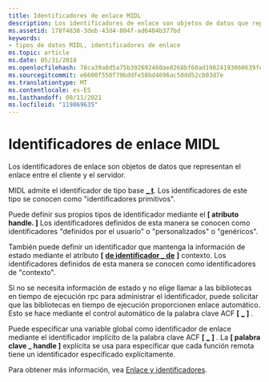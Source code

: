 ```yaml
---
title: Identificadores de enlace MIDL
description: Los identificadores de enlace son objetos de datos que representan el enlace entre el cliente y el servidor.
ms.assetid: 178f4838-3deb-43d4-804f-ad6404b377bd
keywords:
- tipos de datos MIDL, identificadores de enlace
ms.topic: article
ms.date: 05/31/2018
ms.openlocfilehash: 78ca39a8d5a75b392692460ae8268bf60ad19824193060639fef5f9ffe87832d
ms.sourcegitcommit: e6600f550f79bddfe58bd4696ac50dd52cb03d7e
ms.translationtype: MT
ms.contentlocale: es-ES
ms.lasthandoff: 08/11/2021
ms.locfileid: "119869635"
---
```

# <a name="midl-binding-handles"></a>Identificadores de enlace MIDL

Los identificadores de enlace son objetos de datos que representan el enlace entre el cliente y el servidor.

MIDL admite el identificador de tipo base [**\_ t**](handle-t.md). Los identificadores de este tipo se conocen como "identificadores primitivos".

Puede definir sus propios tipos de identificador mediante el **\[ atributo handle. \]** Los identificadores definidos de esta manera se conocen como identificadores "definidos por el usuario" o "personalizados" o "genéricos".

También puede definir un identificador que mantenga la información de estado mediante el atributo **\[** [**de identificador \_ de**](context-handle.md) **\]** contexto. Los identificadores definidos de esta manera se conocen como identificadores de "contexto".

Si no se necesita información de estado y no elige llamar a las bibliotecas en tiempo de ejecución rpc para administrar el identificador, puede solicitar que las bibliotecas en tiempo de ejecución proporcionen enlace automático. Esto se hace mediante el control automático de la palabra clave ACF **\[** [**\_**](auto-handle.md) **\]** .

Puede especificar una variable global como identificador de enlace mediante el identificador implícito de la palabra clave ACF **\[** [**\_**](implicit-handle.md) **\]** . La **\[ palabra clave \_ handle \]** explícita se usa para especificar que cada función remota tiene un identificador especificado explícitamente.

Para obtener más información, vea [Enlace y identificadores](/windows/desktop/Rpc/binding-and-handles).

 

 